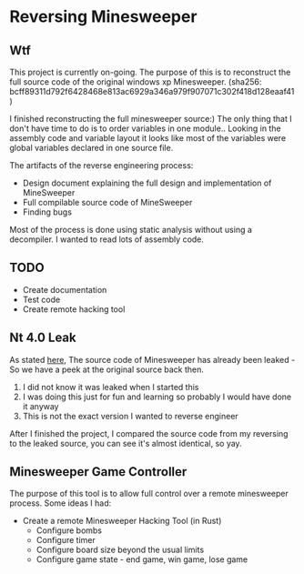 # Reversing Minesweeper

## Wtf

This project is currently on-going. The purpose of this is to reconstruct the full source code
of the original windows xp Minesweeper. (sha256: bcff89311d792f6428468e813ac6929a346a979f907071c302f418d128eaaf41)

I finished reconstructing the full minesweeper source:) The only thing that I don't have time to do is to order variables
in one module.. Looking in the assembly code and variable layout it looks like most of the variables were global variables declared in one source file.

The artifacts of the reverse engineering process:

- Design document explaining the full design and implementation of MineSweeper
- Full compilable source code of MineSweeper
- Finding bugs 

Most of the process is done using static analysis without using a decompiler. I wanted to read lots of assembly code.

## TODO

- Create documentation
- Test code 
- Create remote hacking tool

## Nt 4.0 Leak

As stated [here](https://tcrf.net/Minesweeper_(Windows,_1990)#Source_Code_Oddities), The source code of Minesweeper has already
been leaked - So we have a peek at the original source back then.

1) I did not know it was leaked when I started this
2) I was doing this just for fun and learning so probably I would have done it anyway
3) This is not the exact version I wanted to reverse engineer

After I finished the project, I compared the source code from my reversing to the leaked source, you can see it's almost identical,
so yay.

## Minesweeper Game Controller

The purpose of this tool is to allow full control over a remote minesweeper process. Some ideas I had:
- Create a remote Minesweeper Hacking Tool (in Rust)
  - Configure bombs
  - Configure timer
  - Configure board size beyond the usual limits
  - Configure game state - end game, win game, lose game


